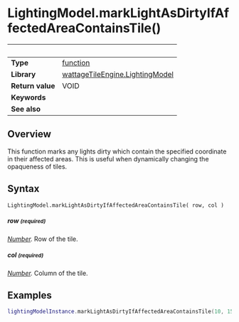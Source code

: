 # LightingModel.markLightAsDirtyIfAffectedAreaContainsTile()

|                      | &nbsp;
| -------------------- | ---------------------------------------------------------------
| __Type__             | [function](http://docs.coronalabs.com/api/type/Function.html)
| __Library__          | [wattageTileEngine.LightingModel](type_lightingModel.markdown)
| __Return value__     | VOID
| __Keywords__         |
| __See also__         |


## Overview

This function marks any lights dirty which contain the specified
coordinate in their affected areas.  This is useful when dynamically
changing the opaqueness of tiles.


## Syntax

	LightingModel.markLightAsDirtyIfAffectedAreaContainsTile( row, col )

##### row <small>(required)</small>
_[Number](https://docs.coronalabs.com/api/type/Number.html)._
Row of the tile.

##### col <small>(required)</small>
_[Number](https://docs.coronalabs.com/api/type/Number.html)._
Column of the tile.


## Examples

``````lua
lightingModelInstance.markLightAsDirtyIfAffectedAreaContainsTile(10, 15)
``````
